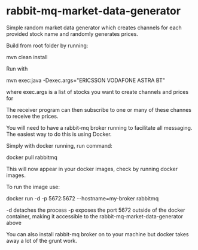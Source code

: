 # rabbit-mq-market-data-generator

Simple random market data generator which creates channels for each provided stock name and randomly generates prices.

Build from root folder by running:

mvn clean install

Run with

mvn exec:java -Dexec.args="ERICSSON VODAFONE ASTRA BT"

where exec.args is a list of stocks you want to create channels and prices for

The receiver program can then subscribe to one or many of these channes to receive the prices.

You will need to have a rabbit-mq broker running to facilitate all messaging.  The easiest way to do this is using Docker.

Simply with docker running, run command:

docker pull rabbitmq

This will now appear in your docker images, check by running docker images.

To run the image use:

docker run -d -p 5672:5672 --hostname=my-broker rabbitmq

-d detaches the process
-p exposes the port 5672 outside of the docker container, making it accessible to the rabbit-mq-market-data-generator above

You can also install rabbit-mq broker on to your machine but docker takes away a lot of the grunt work.
